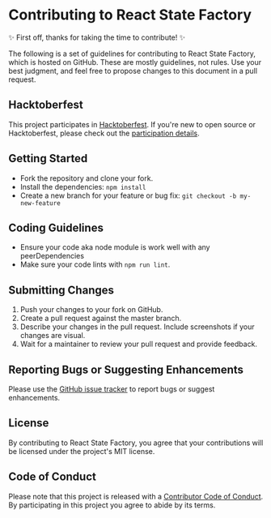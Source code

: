 # Contributing to React State Factory

:sparkles: First off, thanks for taking the time to contribute! :sparkles:

The following is a set of guidelines for contributing to React State Factory, which is hosted on GitHub. These are mostly guidelines, not rules. Use your best judgment, and feel free to propose changes to this document in a pull request.

## Hacktoberfest

This project participates in [Hacktoberfest](https://hacktoberfest.digitalocean.com/). If you're new to open source or Hacktoberfest, please check out the [participation details](https://hacktoberfest.digitalocean.com/participation).

## Getting Started

- Fork the repository and clone your fork.
- Install the dependencies: `npm install`
- Create a new branch for your feature or bug fix: `git checkout -b my-new-feature`

## Coding Guidelines

- Ensure your code aka node module is work well with any peerDependencies
- Make sure your code lints with `npm run lint`.

## Submitting Changes

1. Push your changes to your fork on GitHub.
2. Create a pull request against the master branch.
3. Describe your changes in the pull request. Include screenshots if your changes are visual.
4. Wait for a maintainer to review your pull request and provide feedback.

## Reporting Bugs or Suggesting Enhancements

Please use the [GitHub issue tracker](https://github.com/Pengeszikra/jsdoc-duck/issues) to report bugs or suggest enhancements.

## License

By contributing to React State Factory, you agree that your contributions will be licensed under the project's MIT license.

## Code of Conduct

Please note that this project is released with a [Contributor Code of Conduct](./CODE_OF_CONDUCT.md). By participating in this project you agree to abide by its terms.
